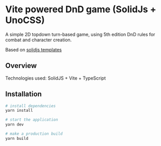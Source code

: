 # Vite powered DnD game (SolidJs + UnoCSS)

A simple 2D topdown turn-based game, using 5th edition DnD rules for combat and character creation.

Based on [solidjs templates](https://github.com/solidjs/templates/tree/main/vanilla/with-unocss)

## Overview

Technologies used: SolidJS + Vite + TypeScript

## Installation

```bash
# install dependencies
yarn install

# start the application
yarn dev

# make a production build
yarn build
```
